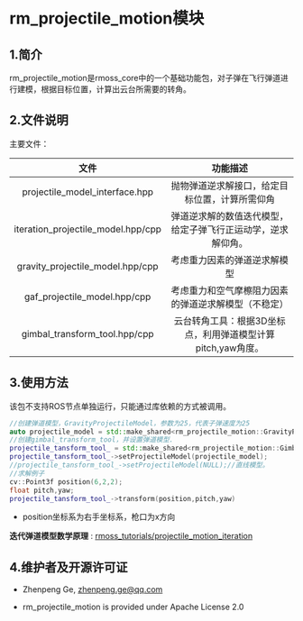 # rm_projectile_motion模块

## 1.简介

rm_projectile_motion是rmoss_core中的一个基础功能包，对子弹在飞行弹道进行建模，根据目标位置，计算出云台所需要的转角。

## 2.文件说明

主要文件：

|             文件              |                  功能描述                   |
| :---------------------------: | :-----------------------------------------: |
| projectile_model_interface.hpp | 抛物弹道逆求解接口，给定目标位置，计算所需仰角 |
| iteration_projectile_model.hpp/cpp | 弹道逆求解的数值迭代模型，给定子弹飞行正运动学，逆求解仰角。 |
| gravity_projectile_model.hpp/cpp | 考虑重力因素的弹道逆求解模型 |
| gaf_projectile_model.hpp/cpp | 考虑重力和空气摩檫阻力因素的弹道逆求解模型（不稳定） |
| gimbal_transform_tool.hpp/cpp | 云台转角工具：根据3D坐标点，利用弹道模型计算pitch,yaw角度。 |

## 3.使用方法

该包不支持ROS节点单独运行，只能通过库依赖的方式被调用。

```c++
//创建弹道模型，GravityProjectileModel，参数为25，代表子弹速度为25
auto projectile_model = std::make_shared<rm_projectile_motion::GravityProjectileModel>(25);
//创建gimbal_transform_tool，并设置弹道模型.
projectile_tansform_tool_ = std::make_shared<rm_projectile_motion::GimbalTransformTool>();
projectile_tansform_tool_->setProjectileModel(projectile_model);
//projectile_tansform_tool_->setProjectileModel(NULL);//直线模型。
//求解例子
cv::Point3f position(6,2,2);
float pitch,yaw;
projectile_tansform_tool_->transform(position,pitch,yaw)
```

* position坐标系为右手坐标系，枪口为x方向

**迭代弹道模型数学原理** : [rmoss_tutorials/projectile_motion_iteration](https://robomaster-oss.github.io/rmoss_tutorials/#/rmoss_core/rm_projectile_motion/projectile_motion_iteration)

## 4.维护者及开源许可证

- Zhenpeng Ge,  zhenpeng.ge@qq.com

* rm_projectile_motion is provided under Apache License 2.0
